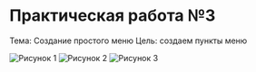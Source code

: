 Практическая работа №3
======================
Тема: Создание простого меню
Цель: создаем пункты меню
			

![Рисунок 1](http://git.scc/git/Repository/Blob/c48b7ec4-6440-4794-9a24-4a690327ceef?encodedName=master&encodedPath=MDK03%2Fpr03%2F1.png)
![Рисунок 2](http://git.scc/git/Repository/Blob/c48b7ec4-6440-4794-9a24-4a690327ceef?encodedName=master&encodedPath=MDK03%2Fpr03%2F2.png)
![Рисунок 3](http://git.scc/git/Repository/Blob/c48b7ec4-6440-4794-9a24-4a690327ceef?encodedName=master&encodedPath=MDK03%2Fpr03%2F3.png)